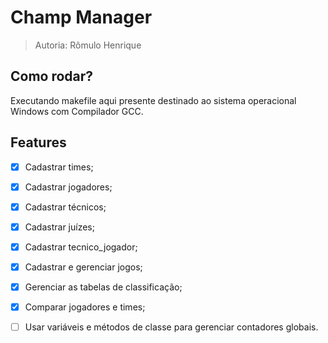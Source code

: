 # Champ Manager
> Autoria: Rômulo Henrique

## Como rodar?

Executando makefile aqui presente destinado ao sistema operacional Windows com Compilador GCC.

## Features

- [x] Cadastrar times;
- [x] Cadastrar jogadores;
- [x] Cadastrar técnicos;
- [x] Cadastrar juízes;
- [x] Cadastrar tecnico_jogador;
  
- [x] Cadastrar e gerenciar jogos;
- [x] Gerenciar as tabelas de classificação;
- [x] Comparar jogadores e times;
- [ ] Usar variáveis e métodos de classe para gerenciar contadores globais.
